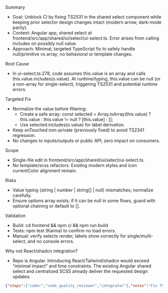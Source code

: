 Summary
- Goal: Unblock CI by fixing TS2531 in the shared select component while keeping prior selector design changes intact (modern arrow, dark-mode parity).
- Context: Angular app, shared select at frontend/src/app/shared/ui/select/ui-select.ts. Error arises from calling includes on possibly null value.
- Approach: Minimal, targeted TypeScript fix to safely handle null/primitive vs array; no behavioral or template changes.

Root Cause
- In ui-select.ts:278, code assumes this.value is an array and calls this.value.includes(o.value). At runtime/typing, this.value can be null (or a non-array for single-select), triggering TS2531 and potential runtime errors.

Targeted Fix
- Normalize the value before filtering:
  - Create a safe array: const selected = Array.isArray(this.value) ? this.value : this.value != null ? [this.value] : [];
  - Use selected.includes(o.value) for label derivation.
- Keep onTouched non-private (previously fixed) to avoid TS2341 regression.
- No changes to inputs/outputs or public API; zero impact on consumers.

Scope
- Single-file edit in frontend/src/app/shared/ui/select/ui-select.ts.
- No template/scss refactors. Existing modern styles and icon currentColor alignment remain.

Risks
- Value typing (string | number | string[] | null) mismatches; normalize carefully.
- Ensure options array exists; if it can be null in some flows, guard with optional chaining or default to [].

Validation
- Build: cd frontend && npm ci && npm run build
- Tests: npm test (Karma) to confirm no load errors.
- Manual: verify selects render, labels show correctly for single/multi-select, and no console errors.

Why not React/shadcn integration?
- Repo is Angular. Introducing React/Tailwind/shadcn would exceed “minimal impact” and time constraints. The existing Angular shared select and centralized SCSS already deliver the requested design updates.

```json
{"steps":["coder","code_quality_reviewer","integrator"],"notes":"Fix TS2531 by normalizing the select value before calling `includes`: derive `selected = Array.isArray(this.value) ? this.value : this.value != null ? [this.value] : []` and use it for filtering labels. Keep `onTouched` non-private. No API or template changes; retain existing modern styling and dark-mode behavior. Single-file change: `frontend/src/app/shared/ui/select/ui-select.ts`.","tests":"1) Build: `cd frontend && npm ci && npm run build` (or `ng build --configuration production`) 2) Unit tests: `npm test` to confirm Karma starts with 0 load errors 3) Manual: open pages with selects (Reports, Admin, Settings) and verify that labels render correctly for single/multi-select and there are no console errors. Dark mode still shows visible arrow (currentColor)."}```